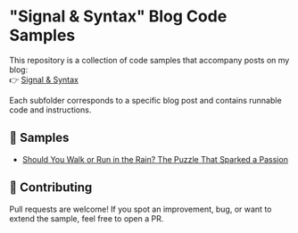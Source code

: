 # "Signal & Syntax" Blog Code Samples

This repository is a collection of code samples that accompany posts on my blog:  
👉 [Signal & Syntax](https://tomarcher.io)

Each subfolder corresponds to a specific blog post and contains runnable code and instructions.  

## 📂 Samples

- [Should You Walk or Run in the Rain? The Puzzle That Sparked a Passion](./rain-paradox/)  
<!-- - [From Ice Shows to Algorithms: Cracking the Truck-Packing Puzzle](./truck-packing/)   -->

## 🤝 Contributing

Pull requests are welcome! If you spot an improvement, bug, or want to extend the sample, feel free to open a PR.